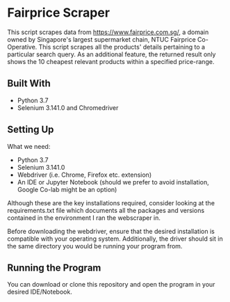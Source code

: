 # Fairprice Scraper

This script scrapes data from https://www.fairprice.com.sg/, a domain owned by Singapore's largest supermarket chain, NTUC Fairprice Co-Operative. This script scrapes all the products' details pertaining to a particular search query. As an additional feature, the returned result only shows the 10 cheapest relevant products within a specified price-range.

Built With
-----
* Python 3.7
* Selenium 3.141.0 and Chromedriver

Setting Up
-----
What we need:
* Python 3.7 
* Selenium 3.141.0
* Webdriver (i.e. Chrome, Firefox etc. extension)
* An IDE or Jupyter Notebook (should we prefer to avoid installation, Google Co-lab might be an option)

Although these are the key installations required, consider looking at the requirements.txt file which documents all the packages and versions contained in the environment I ran the webscraper in. 

Before downloading the webdriver, ensure that the desired installation is compatible with your operating system. Additionally, the driver should sit in the same directory you would be running your program from.

Running the Program
-----
You can download or clone this repository and open the program in your desired IDE/Notebook. 


